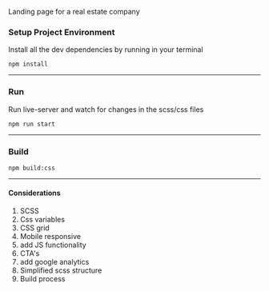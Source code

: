 Landing page for a real estate company

### Setup Project Environment
Install all the dev dependencies by running in your terminal
```
npm install
``` 

---

### Run
Run live-server and watch for changes in the scss/css files
```
npm run start
``` 

---

### Build
```
npm build:css
```

---

#### Considerations
1. SCSS
2. Css variables
3. CSS grid
4. Mobile responsive
5. add JS functionality
6. CTA's
7. add google analytics
8. Simplified scss structure
9. Build process

